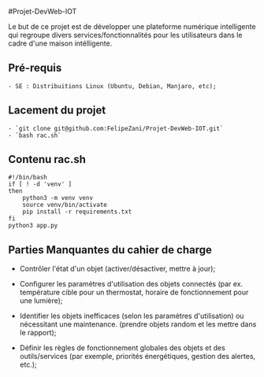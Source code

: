 #Projet-DevWeb-IOT

Le but de ce projet est de développer une plateforme numérique intelligente qui regroupe divers services/fonctionnalités pour les utilisateurs dans le cadre d'une maison intélligente. 

## Pré-requis
    - SE : Distribuitions Linux (Ubuntu, Debian, Manjaro, etc);
## Lacement du projet
    - `git clone git@github.com:FelipeZani/Projet-DevWeb-IOT.git`
    - `bash rac.sh`

## Contenu rac.sh
```
#!/bin/bash
if [ ! -d 'venv' ]
then
    python3 -m venv venv
    source venv/bin/activate
    pip install -r requirements.txt
fi
python3 app.py
```
## Parties Manquantes du cahier de charge
- Contrôler l'état d'un objet (activer/désactiver, mettre à jour);

- Configurer les paramètres d'utilisation des objets connectés (par ex. température cible pour un thermostat, horaire de fonctionnement pour une lumière);

- Identifier les objets inefficaces (selon les paramètres d'utilisation) ou nécessitant une maintenance. (prendre objets random et les mettre dans le rapport);

- Définir les règles de fonctionnement globales des objets et des outils/services (par exemple, priorités énergétiques, gestion des alertes, etc.);

